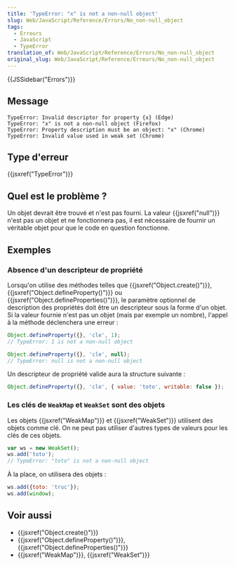 ```yaml
---
title: 'TypeError: "x" is not a non-null object'
slug: Web/JavaScript/Reference/Errors/No_non-null_object
tags:
  - Erreurs
  - JavaScript
  - TypeError
translation_of: Web/JavaScript/Reference/Errors/No_non-null_object
original_slug: Web/JavaScript/Reference/Erreurs/No_non-null_object
---
```


{{JSSidebar("Errors")}}

## Message

```
TypeError: Invalid descriptor for property {x} (Edge)
TypeError: "x" is not a non-null object (Firefox)
TypeError: Property description must be an object: "x" (Chrome)
TypeError: Invalid value used in weak set (Chrome)
```

## Type d'erreur

{{jsxref("TypeError")}}

## Quel est le problème ?

Un objet devrait être trouvé et n'est pas fourni. La valeur {{jsxref("null")}} n'est pas un objet et ne fonctionnera pas, il est nécessaire de fournir un véritable objet pour que le code en question fonctionne.

## Exemples

### Absence d'un descripteur de propriété

Lorsqu'on utilise des méthodes telles que {{jsxref("Object.create()")}}, {{jsxref("Object.defineProperty()")}} ou {{jsxref("Object.defineProperties()")}}, le paramètre optionnel de description des propriétés doit être un descripteur sous la forme d'un objet. Si la valeur fournie n'est pas un objet (mais par exemple un nombre), l'appel à la méthode déclenchera une erreur :

```js example-bad
Object.defineProperty({}, 'cle', 1);
// TypeError: 1 is not a non-null object

Object.defineProperty({}, 'cle', null);
// TypeError: null is not a non-null object
```

Un descripteur de propriété valide aura la structure suivante :

```js example-good
Object.defineProperty({}, 'cle', { value: 'toto', writable: false });
```

### Les clés de `WeakMap` et `WeakSet` sont des objets

Les objets {{jsxref("WeakMap")}} et {{jsxref("WeakSet")}} utilisent des objets comme clé. On ne peut pas utiliser d'autres types de valeurs pour les clés de ces objets.

```js example-bad
var ws = new WeakSet();
ws.add('toto');
// TypeError: "toto" is not a non-null object
```

À la place, on utilisera des objets :

```js example-good
ws.add({toto: 'truc'});
ws.add(window);
```

## Voir aussi

- {{jsxref("Object.create()")}}
- {{jsxref("Object.defineProperty()")}}, {{jsxref("Object.defineProperties()")}}
- {{jsxref("WeakMap")}}, {{jsxref("WeakSet")}}
